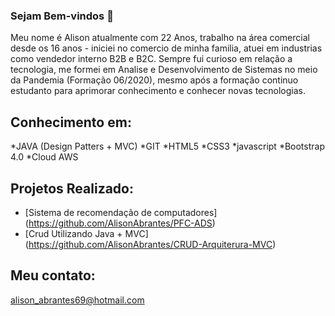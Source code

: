 ### Sejam Bem-vindos 👋

Meu nome é Alison atualmente com 22 Anos, trabalho na área comercial desde os 16 anos - iniciei no comercio de minha familia, atuei em industrias como vendedor interno B2B e B2C.
Sempre fui curioso em relação a tecnologia, me formei em Analise e Desenvolvimento de Sistemas no meio da Pandemia (Formação 06/2020), mesmo após a formação continuo estudanto para aprimorar conhecimento e conhecer novas tecnologias.

## Conhecimento em:
*JAVA (Design Patters + MVC)
*GIT
*HTML5
*CSS3
*javascript
*Bootstrap 4.0
*Cloud AWS

## Projetos Realizado:
* [Sistema de recomendação de computadores] (https://github.com/AlisonAbrantes/PFC-ADS)
* [Crud Utilizando Java + MVC] (https://github.com/AlisonAbrantes/CRUD-Arquiterura-MVC)

## Meu contato:
<a href="https://www.flaticon.com/authors/freepik" title="Freepik"> alison_abrantes69@hotmail.com
